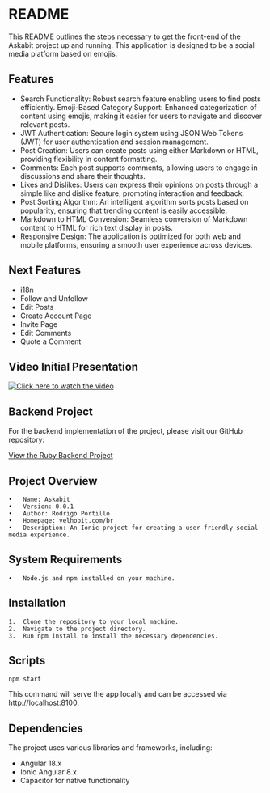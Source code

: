 # README

This README outlines the steps necessary to get the front-end of the Askabit project up and running. This application is designed to be a social media platform based on emojis.

## Features
-	Search Functionality: Robust search feature enabling users to find posts efficiently.
	Emoji-Based Category Support: Enhanced categorization of content using emojis, making it easier for users to navigate and discover relevant posts.
-	JWT Authentication: Secure login system using JSON Web Tokens (JWT) for user authentication and session management.
-	Post Creation: Users can create posts using either Markdown or HTML, providing flexibility in content formatting.
-	Comments: Each post supports comments, allowing users to engage in discussions and share their thoughts.
-	Likes and Dislikes: Users can express their opinions on posts through a simple like and dislike feature, promoting interaction and feedback.
-	Post Sorting Algorithm: An intelligent algorithm sorts posts based on popularity, ensuring that trending content is easily accessible.
-	Markdown to HTML Conversion: Seamless conversion of Markdown content to HTML for rich text display in posts.
-	Responsive Design: The application is optimized for both web and mobile platforms, ensuring a smooth user experience across devices.

## Next Features
- i18n
- Follow and Unfollow
- Edit Posts
- Create Account Page
- Invite Page
- Edit Comments
- Quote a Comment

## Video Initial Presentation

[![Click here to watch the video](https://velhobit.com.br/wp-content/uploads/2024/10/Screenshot-2024-10-24-at-3.40.05 PM.png)](https://velhobit.com.br/wp-content/uploads/2024/10/1728910302368.mp4)

## Backend Project

For the backend implementation of the project, please visit our GitHub repository:

[View the Ruby Backend Project](https://github.com/velhobit/emojitalksrails)

## Project Overview

	•	Name: Askabit
	•	Version: 0.0.1
	•	Author: Rodrigo Portillo
	•	Homepage: velhobit.com/br
	•	Description: An Ionic project for creating a user-friendly social media experience.

## System Requirements

	•	Node.js and npm installed on your machine.

## Installation

	1.	Clone the repository to your local machine.
	2.	Navigate to the project directory.
	3.	Run npm install to install the necessary dependencies.

## Scripts

```
npm start
```
This command will serve the app locally and can be accessed via http://localhost:8100.

## Dependencies

The project uses various libraries and frameworks, including:

- Angular 18.x
- Ionic Angular 8.x
- Capacitor for native functionality
